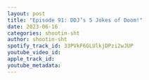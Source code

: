 ```yaml
---
layout: post
title: "Episode 91: DDJ’s 5 Jokes of Doom!"
date: 2023-06-16
categories: shootin-sht
author: shootin-sht
spotify_track_id: 33PVkF6GLUlkjDPzi2wJUP
youtube_video_id: 
apple_track_id: 
youtube_metadata: 
---
```

